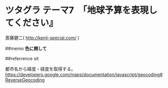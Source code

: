 ツタグラ テーマ7　「地球予算を表現してください』
=======

斎藤健二( http://kenji-special.com/ )


##memo
**色に関して**



##referrence sit

都市名から緯度・経度を取得する。
https://developers.google.com/maps/documentation/javascript/geocoding#ReverseGeocoding


